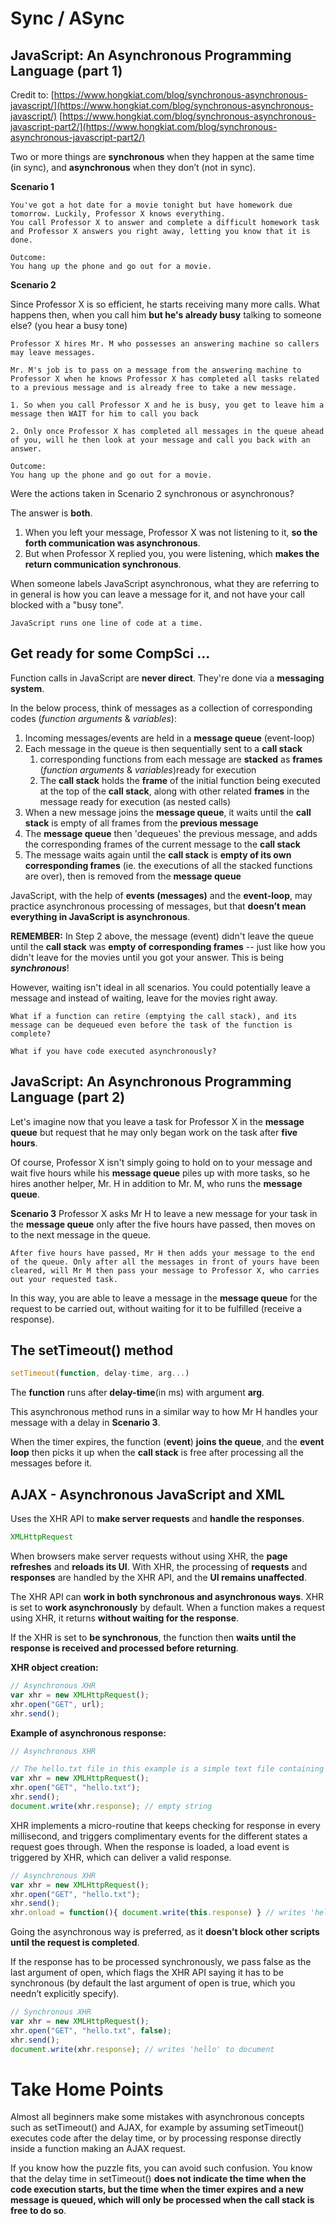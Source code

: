 # Sync / ASync
## JavaScript: An Asynchronous Programming Language (part 1)

Credit to: 
[https://www.hongkiat.com/blog/synchronous-asynchronous-javascript/](https://www.hongkiat.com/blog/synchronous-asynchronous-javascript/)
[https://www.hongkiat.com/blog/synchronous-asynchronous-javascript-part2/](https://www.hongkiat.com/blog/synchronous-asynchronous-javascript-part2/)

Two or more things are **synchronous** when they happen at the same time (in sync), and **asynchronous** when they don’t (not in sync).

**Scenario 1**

    You've got a hot date for a movie tonight but have homework due tomorrow. Luckily, Professor X knows everything.
    You call Professor X to answer and complete a difficult homework task and Professor X answers you right away, letting you know that it is done.

    Outcome:
    You hang up the phone and go out for a movie.

**Scenario 2**

Since Professor X is so efficient, he starts receiving many more calls. 
What happens then, when you call him **but he's already busy** talking to someone else? (you hear a busy tone)

    Professor X hires Mr. M who possesses an answering machine so callers may leave messages.

    Mr. M's job is to pass on a message from the answering machine to Professor X when he knows Professor X has completed all tasks related to a previous message and is already free to take a new message.

    1. So when you call Professor X and he is busy, you get to leave him a message then WAIT for him to call you back

    2. Only once Professor X has completed all messages in the queue ahead of you, will he then look at your message and call you back with an answer.

    Outcome:
    You hang up the phone and go out for a movie.

Were the actions taken in Scenario 2 synchronous or asynchronous?

The answer is **both**.

1. When you left your message, Professor X was not listening to it, **so the forth communication was asynchronous**.
2. But when Professor X replied you, you were listening, which **makes the return communication synchronous**.

When someone labels JavaScript asynchronous, what they are referring to in general is how you can leave a message for it, and not have your call blocked with a "busy tone".
   
    JavaScript runs one line of code at a time.
## Get ready for some CompSci ...
Function calls in JavaScript are **never direct**. They're done via a **messaging system**.

In the below process, think of messages as a collection of corresponding codes (*function arguments* & *variables*):
1. Incoming messages/events are held in a **message queue** (event-loop) 
2. Each message in the queue is then sequentially sent to a **call stack** 
    1.  corresponding functions from each message are **stacked** as **frames** (*function arguments* & *variables*)ready for execution
    2. The **call stack** holds the **frame** of the initial function being executed at the top of the **call stack**, along with other related **frames** in the message ready for execution (as nested calls)
3. When a new message joins the **message queue**, it waits until the **call stack** is empty of all frames from the **previous message** 
4. The **message queue** then 'dequeues' the previous message, and adds the corresponding frames of the current message to the **call stack**
5. The message waits again until the **call stack** is **empty of its own corresponding frames** (ie. the executions of all the stacked functions are over), then is removed from the **message queue**

JavaScript, with the help of **events (messages)** and the **event-loop**, may practice asynchronous processing of messages, but that **doesn’t mean everything in JavaScript is asynchronous**.

**REMEMBER:** In Step 2 above, the message (event) didn't leave the queue until the **call stack** was **empty of corresponding frames** -- just like how you didn't leave for the movies until you got your answer. This is being ***synchronous***!

However, waiting isn't ideal in all scenarios. You could potentially leave a message and instead of waiting, leave for the movies right away. 

    What if a function can retire (emptying the call stack), and its message can be dequeued even before the task of the function is complete?

    What if you have code executed asynchronously?

## JavaScript: An Asynchronous Programming Language (part 2)
Let's imagine now that you leave a task for Professor X in the **message queue** but request that he may only began work on the task after **five hours**. 

Of course, Professor X isn't simply going to hold on to your message and wait five hours while his **message queue** piles up with more tasks, so he hires another helper, Mr. H in addition to Mr. M, who runs the **message queue**.

**Scenario 3**
    Professor X asks Mr H to leave a new message for your task in the **message queue** only after the five hours have passed, then moves on to the next message in the queue.

    After five hours have passed, Mr H then adds your message to the end of the queue. Only after all the messages in front of yours have been cleared, will Mr M then pass your message to Professor X, who carries out your requested task.

In this way, you are able to leave a message in the **message queue** for the request to be carried out, without waiting for it to be fulfilled (receive a response).

## The setTimeout() method
```js
setTimeout(function, delay-time, arg...)
```
The **function** runs after **delay-time**(in ms) with argument **arg**.

This asynchronous method runs in a similar way to how Mr H handles your message with a delay in **Scenario 3**.

When the timer expires, the function (**event**) **joins the queue**, and the **event loop** then picks it up when the **call stack** is free after processing all the messages before it.

## AJAX - Asynchronous JavaScript and XML
Uses the XHR API to **make server requests** and **handle the responses**.
```js
XMLHttpRequest
```

When browsers make server requests without using XHR, the **page refreshes** and **reloads its UI**. With XHR, the processing of **requests** and **responses** are handled by the XHR API, and the **UI remains unaffected**.

The XHR API can **work in both synchronous and asynchronous ways**. XHR is set to **work asynchronously** by default.
When a function makes a request using XHR, it returns **without waiting for the response**.

If the XHR is set to **be synchronous**, the function then **waits until the response is received and processed before returning**.

**XHR object creation:**
```js
// Asynchronous XHR
var xhr = new XMLHttpRequest();
xhr.open("GET", url);
xhr.send();
```

**Example of asynchronous response:**
```js
// Asynchronous XHR

// The hello.txt file in this example is a simple text file containing the text ‘hello’. The response property of XHR is invalid, since it didn’t output the text ‘hello’.
var xhr = new XMLHttpRequest();
xhr.open("GET", "hello.txt");
xhr.send();
document.write(xhr.response); // empty string
```
XHR implements a micro-routine that keeps checking for response in every millisecond, and triggers complimentary events for the different states a request goes through. When the response is loaded, a load event is triggered by XHR, which can deliver a valid response.

```js
// Asynchronous XHR
var xhr = new XMLHttpRequest();
xhr.open("GET", "hello.txt");
xhr.send();
xhr.onload = function(){ document.write(this.response) } // writes 'hello' to the document
```

Going the asynchronous way is preferred, as it **doesn’t block other scripts until the request is completed**.

If the response has to be processed synchronously, we pass false as the last argument of open, which flags the XHR API saying it has to be synchronous (by default the last argument of open is true, which you needn’t explicitly specify).
```js
// Synchronous XHR
var xhr = new XMLHttpRequest();
xhr.open("GET", "hello.txt", false);
xhr.send();
document.write(xhr.response); // writes 'hello' to document
```

# Take Home Points
Almost all beginners make some mistakes with asynchronous concepts such as setTimeout() and AJAX, for example by assuming setTimeout() executes code after the delay time, or by processing response directly inside a function making an AJAX request.

If you know how the puzzle fits, you can avoid such confusion. You know that the delay time in setTimeout() **does not indicate the time when the code execution starts, but the time when the timer expires and a new message is queued, which will only be processed when the call stack is free to do so**.